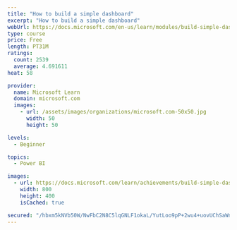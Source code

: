 ```yaml
---
title: "How to build a simple dashboard"
excerpt: "How to build a simple dashboard"
webUrl: https://docs.microsoft.com/en-us/learn/modules/build-simple-dashboard/
type: course
price: Free
length: PT31M
ratings:
  count: 2539
  average: 4.691611
heat: 58

provider:
  name: Microsoft Learn
  domain: microsoft.com
  images:
    - url: /assets/images/organizations/microsoft.com-50x50.jpg
      width: 50
      height: 50

levels:
  - Beginner

topics:
  - Power BI

images:
  - url: https://docs.microsoft.com/learn/achievements/build-simple-dashboard-social.png
    width: 800
    height: 400
    isCached: true

secured: "/hbxm5kNVb50W/NwFbC2N8C5lqGNLF1okaL/YutLoo9pP+2wu4+uovUChSaWnKadpGgIXgOv3AzVQeWzCv78kI3WG7Cv353/tp12rAGojCZ5ZtexXjyvmgUqAc0BX0jAwanIeFOt3ajaxNVBWcHgIirvUJyJOgFNT/U+kqCg819HfzRtSIO3/0dkGcltWyWB1HDFrVdlLfT0q7L22YG2Qkmp2Zh0nfh686RNcWTYGvSH1zlr0JzQi0ulsFRra9fJVuRzpjOgJ4TFrlJR3SJ8xig/Zf4WUmfe6aS07xGvE0I5jc6qNxsJo7SEkKsSlnJi2iXxfTqTYY5Bu3qvkFLNVqjNz7pL/Kl8J58OLR9EV7TthOpmys4ackpsDXstIEPQEkoEKATF1CWkoMQReTyfCYnk01yWzBexHAwxt3JR3yo=;vjnIJA7pXxRfHDDxPSDD9Q=="
---
```


